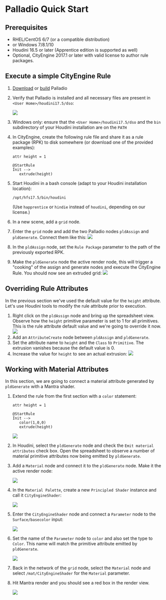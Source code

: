 # Palladio Quick Start

## Prerequisites
* RHEL/CentOS 6/7 (or a compatible distribution)
* or Windows 7/8.1/10
* Houdini 16.5 or later (Apprentice edition is supported as well)
* Optional, CityEngine 2017.1 or later with valid license to author rule packages.

## Execute a simple CityEngine Rule

1. [Download](https://esri.github.io/palladio/#downloads) or [build](build.md) Palladio
1. Verify that Palladio is installed and all necessary files are present in ``<User Home>/houdini17.5/dso``:

    ![](img/installation01.png)
    
1. Windows only: ensure that the ``<User Home>/houdini17.5/dso`` and the `bin` subdirectory of your Houdini installation are on the `PATH`
1. In CityEngine, create the following rule file and share it as a rule package (RPK) to disk somewhere (or download one of the provided examples):
   ```
   attr height = 1
   
   @StartRule
   Init -->
      extrude(height)
   ```
1. Start Houdini in a bash console (adapt to your Houdini installation location):
    ```
    /opt/hfs17.5/bin/houdini
    ```
    (Use ``happrentice`` or ``hindie`` instead of ``houdini``, depending on our license.)
1. In a new scene, add a ``grid`` node.
1. Enter the ``grid`` node and add the two Palladio nodes ``pldAssign`` and ``pldGenerate``. Connect them like this: ![](img/extrude01.png)
1. In the ``pldAssign`` node, set the ``Rule Package`` parameter to the path of the previously exported RPK.
1. Make the ``pldGenerate`` node the active render node, this will trigger a "cooking" of the assign and generate nodes and execute the CityEngine Rule. You should now see an extruded grid: ![](img/extrude02.png)

## Overriding Rule Attributes

In the previous section we've used the default value for the ``height`` attribute. Let's use Houdini tools to modify the rule attribute prior to execution.

1. Right click on the ``pldAssign`` node and bring up the spreadsheet view. Observe how the ``height`` primitive parameter is set to 1 for all primitives. This is the rule attribute default value and we're going to override it now. ![](img/attribute01.png)
1. Add an ``AttributeCreate`` node between ``pldAssign`` and ``pldGenerate``.
1. Set the attribute name to ``height`` and the ``Class`` to ``Primitive``. The extrusion vanishes because the default value is 0.
1. Increase the value for ``height`` to see an actual extrusion: ![](img/attribute02.png)

## Working with Material Attributes

In this section, we are going to connect a material attribute generated by ``pldGenerate`` with a Mantra shader.

1. Extend the rule from the first section with a ``color`` statement:
    ```
    attr height = 1

    @StartRule
    Init -->
       color(1,0,0)
       extrude(height)
    ```
    ![](img/materials01.png) 
1. In Houdini, select the ``pldGenerate`` node and check the ``Emit material attributes`` check box. Open the spreadsheet to observe a number of material primitive attributes now being emitted by ``pldGenerate``.
1. Add a ``Material`` node and connect it to the ``pldGenerate`` node. Make it the active render node:
    
    ![](img/materials02.png)
1. In the ``Material Palette``, create a new ``Principled Shader`` instance and call it ``CityEngineShader``:

    ![](img/materials03.png)
1. Enter the ``CityEngineShader`` node and connect a ``Parameter`` node to the ``Surface/basecolor`` input:

    ![](img/materials04.png) 

1. Set the name of the ``Parameter`` node to ``color`` and also set the type to ``Color``. This name will match the primitive attribute emitted by ``pldGenerate``.

    ![](img/materials05.png)

1. Back in the network of the ``grid`` node, select the ``Material`` node and select ``/mat/CityEngineShader`` for the ``Material`` parameter.

1. Hit Mantra render and you should see a red box in the render view.

    ![](img/materials06.png)
